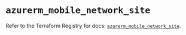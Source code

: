 # `azurerm_mobile_network_site`

Refer to the Terraform Registry for docs: [`azurerm_mobile_network_site`](https://registry.terraform.io/providers/hashicorp/azurerm/4.4.0/docs/resources/mobile_network_site).
